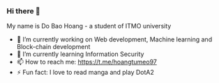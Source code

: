 ### Hi there 👋

<!--
**hoang97/hoang97** is a ✨ _special_ ✨ repository because its `README.md` (this file) appears on your GitHub profile.

Here are some ideas to get you started:

- 🔭 I’m currently working on ...
- 🌱 I’m currently learning ...
- 👯 I’m looking to collaborate on ...
- 🤔 I’m looking for help with ...
- 💬 Ask me about ...
- 📫 How to reach me: ...
- 😄 Pronouns: ...
- ⚡ Fun fact: ...
-->
My name is Do Bao Hoang - a student of ITMO university
- 🔭 I’m currently working on Web development, Machine learning and Block-chain development
- 🌱 I’m currently learning Information Security
- 📫 How to reach me: https://t.me/hoangtumeo97
- ⚡ Fun fact: I love to read manga and play DotA2
